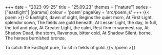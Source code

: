+++
date = "2023-09-25"
title = "25.09.23"
themes = ["nature"]
series = ["eastlight"]
[params]
  colour = 'poem'
  pageKey = 'src/poem.js'
+++
{{< poem >}}
O Eastlight, dawn of sight,
Begins the quiet morn,
At First Light, splendor sown,
The fields are gold beneath,
At Lesser Light, the day,
In full, the toil and play,
At Greater Light, the calm,
Rest firm in warmest ray,
At Shadow Dead, the storm,
Ravenous, bitter cold,
At Shadow Silent, borne,
The heroes burnished bronze,

To catch the Eastlight pure,
To sit in fields of gold.
{{< /poem >}}